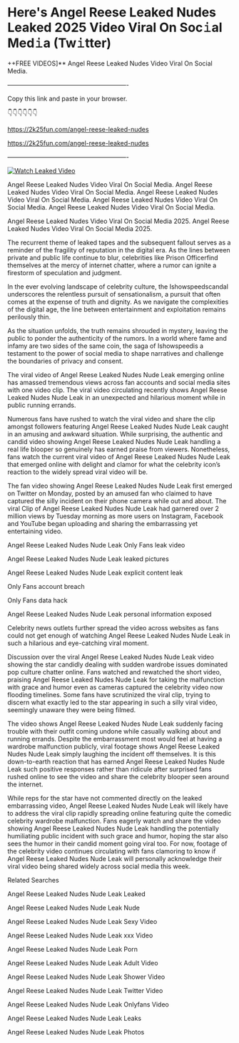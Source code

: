 # Here's Angel Reese Leaked Nudes Leaked 2025 Video Viral On Soc𝚒al Med𝚒a (Tw𝚒tter)

++FREE VIDEOS]** Angel Reese Leaked Nudes Video Viral On Social Media.

———————————————————-

Copy this link and paste in your browser.

👇👇👇👇👇👇

https://2k25fun.com/angel-reese-leaked-nudes

https://2k25fun.com/angel-reese-leaked-nudes

———————————————————-

[![Watch Leaked Video](https://miro.medium.com/v2/resize:fit:828/format:webp/1*cilzJN44JGOrTw9NJCrNHA.gif "Watch Leaked Video")](https://2k25fun.com/angel-reese-leaked-nudes)

Angel Reese Leaked Nudes Video Viral On Social Media. Angel Reese Leaked Nudes Video Viral On Social Media. Angel Reese Leaked Nudes Video Viral On Social Media. Angel Reese Leaked Nudes Video Viral On Social Media. Angel Reese Leaked Nudes Video Viral On Social Media.

Angel Reese Leaked Nudes Video Viral On Social Media 2025. Angel Reese Leaked Nudes Video Viral On Social Media 2025.

The recurrent theme of leaked tapes and the subsequent fallout serves as a reminder of the fragility of reputation in the digital era. As the lines between private and public life continue to blur, celebrities like Prison Officerfind themselves at the mercy of internet chatter, where a rumor can ignite a firestorm of speculation and judgment.

In the ever evolving landscape of celebrity culture, the Ishowspeedscandal underscores the relentless pursuit of sensationalism, a pursuit that often comes at the expense of truth and dignity. As we navigate the complexities of the digital age, the line between entertainment and exploitation remains perilously thin.

As the situation unfolds, the truth remains shrouded in mystery, leaving the public to ponder the authenticity of the rumors. In a world where fame and infamy are two sides of the same coin, the saga of Ishowspeedis a testament to the power of social media to shape narratives and challenge the boundaries of privacy and consent.

The viral video of Angel Reese Leaked Nudes Nude Leak emerging online has amassed tremendous views across fan accounts and social media sites with one video clip. The viral video circulating recently shows Angel Reese Leaked Nudes Nude Leak in an unexpected and hilarious moment while in public running errands.

Numerous fans have rushed to watch the viral video and share the clip amongst followers featuring Angel Reese Leaked Nudes Nude Leak caught in an amusing and awkward situation. While surprising, the authentic and candid video showing Angel Reese Leaked Nudes Nude Leak handling a real life blooper so genuinely has earned praise from viewers. Nonetheless, fans watch the current viral video of Angel Reese Leaked Nudes Nude Leak that emerged online with delight and clamor for what the celebrity icon’s reaction to the widely spread viral video will be.

The fan video showing Angel Reese Leaked Nudes Nude Leak first emerged on Twitter on Monday, posted by an amused fan who claimed to have captured the silly incident on their phone camera while out and about. The viral Clip of Angel Reese Leaked Nudes Nude Leak had garnered over 2 million views by Tuesday morning as more users on Instagram, Facebook and YouTube began uploading and sharing the embarrassing yet entertaining video.

Angel Reese Leaked Nudes Nude Leak Only Fans leak video

Angel Reese Leaked Nudes Nude Leak leaked pictures

Angel Reese Leaked Nudes Nude Leak explicit content leak

Only Fans account breach

Only Fans data hack

Angel Reese Leaked Nudes Nude Leak personal information exposed

Celebrity news outlets further spread the video across websites as fans could not get enough of watching Angel Reese Leaked Nudes Nude Leak in such a hilarious and eye-catching viral moment.

Discussion over the viral Angel Reese Leaked Nudes Nude Leak video showing the star candidly dealing with sudden wardrobe issues dominated pop culture chatter online. Fans watched and rewatched the short video, praising Angel Reese Leaked Nudes Nude Leak for taking the malfunction with grace and humor even as cameras captured the celebrity video now flooding timelines. Some fans have scrutinized the viral clip, trying to discern what exactly led to the star appearing in such a silly viral video, seemingly unaware they were being filmed.

The video shows Angel Reese Leaked Nudes Nude Leak suddenly facing trouble with their outfit coming undone while casually walking about and running errands. Despite the embarrassment most would feel at having a wardrobe malfunction publicly, viral footage shows Angel Reese Leaked Nudes Nude Leak simply laughing the incident off themselves. It is this down-to-earth reaction that has earned Angel Reese Leaked Nudes Nude Leak such positive responses rather than ridicule after surprised fans rushed online to see the video and share the celebrity blooper seen around the internet.

While reps for the star have not commented directly on the leaked embarrassing video, Angel Reese Leaked Nudes Nude Leak will likely have to address the viral clip rapidly spreading online featuring quite the comedic celebrity wardrobe malfunction. Fans eagerly watch and share the video showing Angel Reese Leaked Nudes Nude Leak handling the potentially humiliating public incident with such grace and humor, hoping the star also sees the humor in their candid moment going viral too. For now, footage of the celebrity video continues circulating with fans clamoring to know if Angel Reese Leaked Nudes Nude Leak will personally acknowledge their viral video being shared widely across social media this week.

Related Searches

Angel Reese Leaked Nudes Nude Leak Leaked

Angel Reese Leaked Nudes Nude Leak Nude

Angel Reese Leaked Nudes Nude Leak Sexy Video

Angel Reese Leaked Nudes Nude Leak xxx Video

Angel Reese Leaked Nudes Nude Leak Porn

Angel Reese Leaked Nudes Nude Leak Adult Video

Angel Reese Leaked Nudes Nude Leak Shower Video

Angel Reese Leaked Nudes Nude Leak Twitter Video

Angel Reese Leaked Nudes Nude Leak Onlyfans Video

Angel Reese Leaked Nudes Nude Leak Leaks

Angel Reese Leaked Nudes Nude Leak Photos